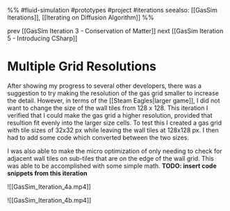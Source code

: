 %%
#fluid-simulation #prototypes #project #iterations
seealso: [[GasSim Iterations]], [[Iterating on Diffusion Algorithm]]
%%

prev [[GasSim Iteration 3 - Conservation of Matter]]
next [[GasSim Iteration 5 - Introducing CSharp]]

# Multiple Grid Resolutions
After showing my progress to several other developers, there was a suggestion to try making the resolution of the gas grid smaller to increase the detail.  However, in terms of the [[Steam Eagles|larger game]], I did not want to change the size of the wall tiles from 128 x 128.  This iteration I verified that I could make the gas grid a higher resolution, provided that resultion fit evenly into the larger size cells.  To test this I created a gas grid with tile sizes of 32x32 px while leaving the wall tiles at 128x128 px.  I then had to add some code which converted between the two sizes.   

I was also able to make the micro optimization of only needing to check for adjacent wall tiles on sub-tiles that are on the edge of the wall grid.  This was able to be accomplished with some simple math.  **TODO: insert code snippets from this iteration**

![[GasSim_Iteration_4a.mp4]]

![[GasSim_Iteration_4b.mp4]]